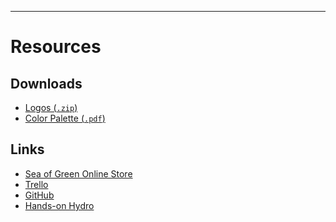 ***

# Resources

## Downloads

* <a href="/downloads/logo.zip" download>Logos (<code>.zip</code>)</a>
* <a href="/downloads/palette.pdf" download>Color Palette (<code>.pdf</code>)</a>

## Links

* [Sea of Green Online Store](http://sea-of-green.com)
* [Trello](http://trello.com/seaofgreen)
* [GitHub](http://github.com/sea-of-green)
* [Hands-on Hydro](http://handsonhydro.tumblr.com)
